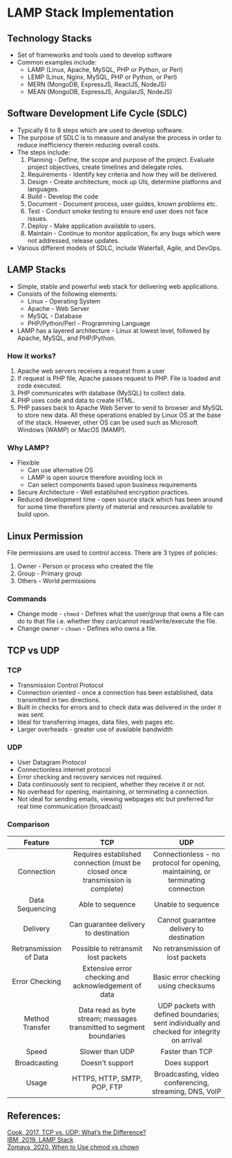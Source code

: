 # LAMP Stack Implementation 

## Technology Stacks
* Set of frameworks and tools used to develop software 
* Common examples include:
  * LAMP (Linux, Apache, MySQL, PHP or Python, or Perl)
  * LEMP (Linux, Nginx, MySQL, PHP or Python, or Perl)
  * MERN (MongoDB, ExpressJS, ReactJS, NodeJS)
  * MEAN (MongoDB, ExpressJS, AngularJS, NodeJS)

## Software Development Life Cycle (SDLC) 
* Typically 6 to 8 steps which are used to develop software.
* The purpose of SDLC is to measure and analyse the process in order to reduce inefficiency therein reducing overall costs. 
* The steps include: 
    1. Planning - Define, the scope and purpose of the project. Evaluate project objectives, create timelines and delegate roles. 
    2. Requirements - Identify key criteria and how they will be delivered. 
    3. Design - Create architecture, mock up UIs, determine platforms and languages. 
    4. Build - Develop the code
    5. Document - Document process, user guides, known problems etc. 
    6. Test - Conduct smoke testing to ensure end user does not face issues. 
    7. Deploy - Make application available to users. 
    8. Maintain - Continue to monitor application, fix any bugs which were not addressed, release updates. 
* Various different models of SDLC, include Waterfall, Agile, and DevOps. 

## LAMP Stacks 
* Simple, stable and powerful web stack for delivering web applications. 
* Consists of the following elements:
  * Linux - Operating System
  * Apache - Web Server
  * MySQL - Database
  * PHP/Python/Perl - Programming Language 
* LAMP has a layered architecture - Linux at lowest level, followed by Apache, MySQL, and PHP/Python. 
### How it works?
1. Apache web servers receives a request from a user
2. If request is PHP file, Apache passes request to PHP. File is loaded and code executed.
3.  PHP communicates with database (MySQL) to collect data. 
4. PHP uses code and data to create HTML.
5. PHP passes back to Apache Web Server to send to browser and MySQL to store new data. 
All these operations enabled by Linux OS at the base of the stack. However, other OS can be used such as Microsoft Windows (WAMP) or MacOS (MAMP).

### Why LAMP?
* Flexible 
    * Can use alternative OS
    * LAMP is open source therefore avoiding lock in
    * Can select components based upon business requirements
* Secure Architecture - Well established encryption practices. 
* Reduced development time - open source stack which has been around for some time therefore plenty of material and resources available to build upon. 

## Linux Permission 
File permissions are used to control access. There are 3 types of policies:
1. Owner - Person or process who created the file 
2. Group - Primary group
3. Others - World permissions 
### Commands
* Change mode - `chmod` - Defines what the user/group that owns a file can do to that file i.e. whether they can/cannot read/write/execute the file. 
* Change owner - `chown` - Defines who owns a file.


## TCP vs UDP
### TCP
* Transmission Control Protocol
* Connection oriented - once a connection has been established, data transmitted in two directions. 
* Built in checks for errors and to check data was delivered in the order it was sent.
* Ideal for transferring images, data files, web pages etc. 
* Larger overheads - greater use of available bandwidth 
### UDP
* User Datagram Protocol 
* Connectionless internet protocol
* Error checking and recovery services not required. 
* Data continuously sent to recipient, whether they receive it or not. 
* No overhead for opening, maintaining, or terminating a connection. 
* Not ideal for sending emails, viewing webpages etc but preferred for real time communication (broadcast)
### Comparison

|         Feature        |                                       TCP                                      |                                             UDP                                             |
|:----------------------:|:------------------------------------------------------------------------------:|:-------------------------------------------------------------------------------------------:|
| Connection             | Requires established connection (must be closed once transmission is complete) | Connectionless - no protocol for opening, maintaining, or terminating connection            |
| Data Sequencing        | Able to sequence                                                               | Unable to sequence                                                                          |
| Delivery               | Can guarantee delivery to destination                                          | Cannot guarantee delivery to destination                                                    |
| Retransmission of Data | Possible to retransmit lost packets                                            | No retransmission of lost packets                                                           |
| Error Checking         | Extensive error checking and acknowledgement of data                           | Basic error checking using checksums                                                        |
| Method Transfer        | Data read as byte stream; messages transmitted to segment boundaries           | UDP packets with defined boundaries; sent individually and checked for integrity on arrival |
| Speed                  | Slower than UDP                                                                | Faster than TCP                                                                             |
| Broadcasting           | Doesn't support                                                                | Does support                                                                                |
| Usage                  | HTTPS, HTTP, SMTP, POP, FTP                                                    | Broadcasting, video conferencing, streaming, DNS, VoIP                                      |


## References:  
[Cook, 2017. TCP vs. UDP: What’s the Difference?](https://www.lifesize.com/en/blog/tcp-vs-udp/)  
[IBM, 2019. LAMP Stack](https://www.ibm.com/uk-en/cloud/learn/lamp-stack-explained)   
[Zomaya, 2020. When to Use chmod vs chown](https://www.cbtnuggets.com/blog/technology/system-admin/when-to-use-chmod-vs-chown)   

